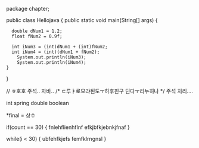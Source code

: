 package chapter;

public class Hellojava {
    public static void main(String[] args) {
    	
      double dNum1 = 1.2;
      float fNum2 = 0.9f;
      
      int iNum3 = (int)dNum1 + (int)fNum2;
      int iNum4 = (int)(dNum1 + fNum2);
    	System.out.println(iNum3);
        System.out.println(iNum4);
    }
}

// ㅎ호호 주석.. 자바..
/* ㄷ루ㅑ로모랴된도ㅜ하후핀구
딘다ㅜ리누히나 */   주석 처리....

int
spring
double
boolean

*final = 상수

if(count == 30) {
    fnlehflienhflnf
    efkjbfkjebnkjfnaf
}

while(i < 30) {
    ubfehfkjefs
    femfklrngnsl
}